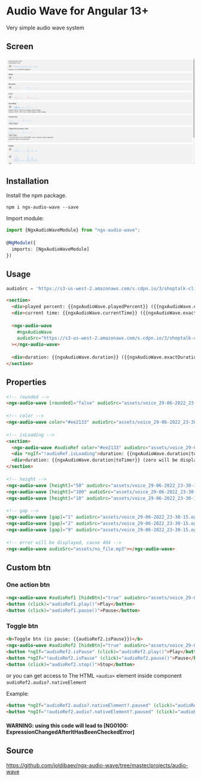# Audio Wave for Angular 13+

Very simple audio wave system

## Screen
![alt text](https://github.com/joldibaev/silicon-audio-wave/raw/master/src/assets/demo2.png)

## Installation

Install the npm package.

	npm i ngx-audio-wave --save

Import module:

```ts
import {NgxAudioWaveModule} from "ngx-audio-wave";

@NgModule({
  imports: [NgxAudioWaveModule]
})
```

## Usage

```ts
audioSrc = 'https://s3-us-west-2.amazonaws.com/s.cdpn.io/3/shoptalk-clip.mp3';
```

```html
<section>
  <div>played percent: {{ngxAudioWave.playedPercent}} ({{ngxAudioWave.exactPlayedPercent}})</div>
  <div>current time: {{ngxAudioWave.currentTime}} ({{ngxAudioWave.exactCurrentTime}})</div>

  <ngx-audio-wave
    #ngxAudioWave
    audioSrc="https://s3-us-west-2.amazonaws.com/s.cdpn.io/3/shoptalk-clip.mp3"
  ></ngx-audio-wave>

  <div>duration: {{ngxAudioWave.duration}} ({{ngxAudioWave.exactDuration}})</div>
</section>
```

## Properties

```html
<!-- rounded -->
<ngx-audio-wave [rounded]="false" audioSrc="assets/voice_29-06-2022_23-30-15.ogg"></ngx-audio-wave>

<!-- color -->
<ngx-audio-wave color="#ee2133" audioSrc="assets/voice_29-06-2022_23-30-15.ogg"></ngx-audio-wave>

<!-- isLoading -->
<section>
  <ngx-audio-wave #audioRef color="#ee2133" audioSrc="assets/voice_29-06-2022_23-30-15.ogg"></ngx-audio-wave>
  <div *ngIf="!audioRef.isLoading">duration: {{ngxAudioWave.duration|toTimer}} (no duration while loading)</div>
  <div>duration: {{ngxAudioWave.duration|toTimer}} (zero will be display while loading)</div>
</section>

<!-- height -->
<ngx-audio-wave [height]="50" audioSrc="assets/voice_29-06-2022_23-30-15.ogg"></ngx-audio-wave>
<ngx-audio-wave [height]="100" audioSrc="assets/voice_29-06-2022_23-30-15.ogg"></ngx-audio-wave>
<ngx-audio-wave [height]="10" audioSrc="assets/voice_29-06-2022_23-30-15.ogg"></ngx-audio-wave>

<!-- gap -->
<ngx-audio-wave [gap]="1" audioSrc="assets/voice_29-06-2022_23-30-15.ogg"></ngx-audio-wave>
<ngx-audio-wave [gap]="2" audioSrc="assets/voice_29-06-2022_23-30-15.ogg"></ngx-audio-wave>
<ngx-audio-wave [gap]="9" audioSrc="assets/voice_29-06-2022_23-30-15.ogg"></ngx-audio-wave>

<!-- error will be displayed, cause 404 -->
<ngx-audio-wave audioSrc="assets/no_file.mp3"></ngx-audio-wave>
```

## Custom btn

### One action btn

```html
<ngx-audio-wave #audioRef1 [hideBtn]="true" audioSrc="assets/voice_29-06-2022_23-30-15.ogg"></ngx-audio-wave>
<button (click)="audioRef1.play()">Play</button>
<button (click)="audioRef1.pause()">Pause</button>
```

### Toggle btn
```html
<b>Toggle btn (is pause: {{audioRef2.isPause}})</b>
<ngx-audio-wave #audioRef2 [hideBtn]="true" audioSrc="assets/voice_29-06-2022_23-30-15.ogg"></ngx-audio-wave>
<button *ngIf="audioRef2.isPause" (click)="audioRef2.play()">Play</button>
<button *ngIf="!audioRef2.isPause" (click)="audioRef2.pause()">Pause</button>
<button (click)="audioRef2.stop()">Stop</button>
```

or you can get access to The HTML ```<audio>``` element inside component
```audioRef2.audio?.nativeElement```

Example:
```html
<button *ngIf="audioRef2.audio?.nativeElement?.paused" (click)="audioRef2.play()">Play</button>
<button *ngIf="!audioRef2.audio?.nativeElement?.paused" (click)="audioRef2.pause()">Pause</button>
```
#### WARNING: using this code will lead to [NG0100: ExpressionChangedAfterItHasBeenCheckedError]


## Source

https://github.com/joldibaev/ngx-audio-wave/tree/master/projects/audio-wave

